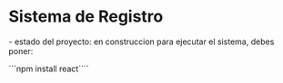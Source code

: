 <h1>Sistema de Registro</h1>
- estado del proyecto: en construccion
para ejecutar el sistema,  debes poner:

´´´npm install react´´´´
